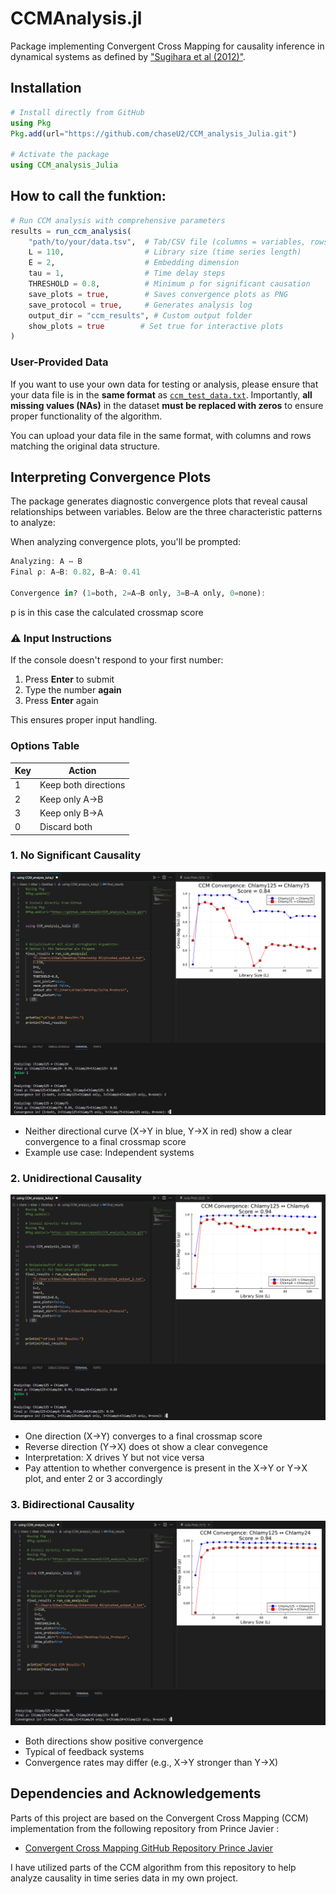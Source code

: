 # CCMAnalysis.jl

Package implementing Convergent Cross Mapping for causality inference in dynamical systems as defined by ["Sugihara et al (2012)"](https://www.science.org/doi/10.1126/science.1227079).

## Installation

```julia
# Install directly from GitHub
using Pkg
Pkg.add(url="https://github.com/chaseU2/CCM_analysis_Julia.git")

# Activate the package
using CCM_analysis_Julia
```

## How to call the funktion:

```julia
# Run CCM analysis with comprehensive parameters
results = run_ccm_analysis(
    "path/to/your/data.tsv",  # Tab/CSV file (columns = variables, rows = timepoints)
    L = 110,                  # Library size (time series length)
    E = 2,                    # Embedding dimension
    tau = 1,                  # Time delay steps
    THRESHOLD = 0.8,          # Minimum ρ for significant causation
    save_plots = true,        # Saves convergence plots as PNG
    save_protocol = true,     # Generates analysis log
    output_dir = "ccm_results", # Custom output folder
    show_plots = true        # Set true for interactive plots
)
```


### User-Provided Data

If you want to use your own data for testing or analysis, please ensure that your data file is in the **same format** as [`ccm_test_data.txt`](https://github.com/chaseU2/ccm-analysis-tool/blob/master/ccm_test_data.txt). Importantly, **all missing values (NAs)** in the dataset **must be replaced with zeros** to ensure proper functionality of the algorithm.

You can upload your data file in the same format, with columns and rows matching the original data structure.



## Interpreting Convergence Plots

The package generates diagnostic convergence plots that reveal causal relationships between variables. Below are the three characteristic patterns to analyze:


When analyzing convergence plots, you'll be prompted:

```julia
Analyzing: A ↔ B
Final ρ: A→B: 0.82, B→A: 0.41

Convergence in? (1=both, 2=A→B only, 3=B→A only, 0=none): 
```
p is in this case the calculated crossmap score 

### ⚠️ Input Instructions
If the console doesn't respond to your first number:
1. Press **Enter** to submit
2. Type the number **again**
3. Press **Enter** again

This ensures proper input handling.

### Options Table
| Key | Action                  |
|-----|-------------------------|
| 1   | Keep both directions    |
| 2   | Keep only A→B           |
| 3   | Keep only B→A           |
| 0   | Discard both            |


### 1. No Significant Causality

![No Causal Relationship](https://raw.githubusercontent.com/chaseU2/CCM_analysis_Julia/main/src/Screenshot%205.png)

- Neither directional curve (X→Y in blue, Y→X in red) show a clear convergence to a final crossmap score
- Example use case: Independent systems

### 2. Unidirectional Causality
![Unidirectional Causality](https://raw.githubusercontent.com/chaseU2/CCM_analysis_Julia/main/src/Screenshot%204.png)

- One direction (X→Y) converges to a final crossmap score
- Reverse direction (Y→X) does ot show a clear convegence
- Interpretation: X drives Y but not vice versa
- Pay attention to whether convergence is present in the X→Y or Y→X plot, and enter 2 or 3 accordingly

### 3. Bidirectional Causality
![Bidirectional Causality](https://raw.githubusercontent.com/chaseU2/CCM_analysis_Julia/main/src/Screenshot%202.png)

- Both directions show positive convergence
- Typical of feedback systems
- Convergence rates may differ (e.g., X→Y stronger than Y→X)



## Dependencies and Acknowledgements

Parts of this project are based on the Convergent Cross Mapping (CCM) implementation from the following repository from Prince Javier :

- [Convergent Cross Mapping GitHub Repository Prince Javier ](https://github.com/PrinceJavier/causal_ccm.git)

I have utilized parts of the CCM algorithm from this repository to help analyze causality in time series data in my own project.
